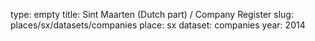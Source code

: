 type: empty
title: Sint Maarten (Dutch part) / Company Register
slug: places/sx/datasets/companies
place: sx
dataset: companies
year: 2014

